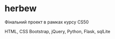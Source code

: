 # herbew

Фінальний проект в рамках курсу CS50 

HTML, CSS
Bootstrap, jQuery,
Python, Flask, sqlLite
